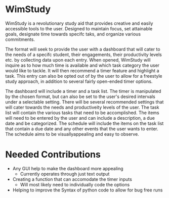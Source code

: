 # WimStudy

WimStudy is a revolutionary study aid that provides creative and easily accessible tools to the user.
Designed to maintain focus, set attainable goals, designate time towards specifc taks, and organize various commitments.

The format will seek to provide the user with a dashboard that will cater to the needs of a specifc student, 
their engagements, their productivity levels etc. by collecting data upon each entry. When opened, WimStudy
will inquire as to how much time is available and which task category the user would like to tackle. It will then 
recommend a timer feature and highlight a task. This entry can also be opted out of by the user to allow for a
freestyle study approach, in addition to several fairly open-ended timer options. 

The dashboard will include a timer and a task list. The timer is manipulated by the chosen format, but can 
also be set to the user's desired intervals under a selectable setting. There will be several recommended settings 
that will cater towards the needs and productiveity levels of the user. The task list will contain the various tasks
that need to be accomplished. The items will need to be entered by the user and can include a description, a due date
and be categorized. The schedule will include the items on the task list that contain a due date and any other events 
that the user wants to enter. The schedule aims to be visuallyappealing and easy to observe. 

# Needed Contributions

- Any GUI help to make the dashboard more appealing
  - Currently operates through just text output
- Creating a function that can accomodate the timer inputs
  - Will most likely need to individually code the options
- Helping to improve the Syntax of python code to allow for bug free runs
